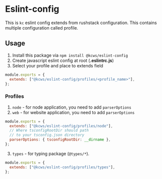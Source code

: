 # Eslint-config

This is `kc` eslint config extends from rushstack configuration.
This contains multiple configuration called profile.

## Usage

1. Install this package via `npm install @kcws/eslint-config`
2. Create javascript eslint config at root (**.eslintrc.js**)
3. Select your profile and place to extends field

```js
module.exports = {
  extends: ["@kcws/eslint-config/profiles/<profile_name>"],
};
```

### Profiles

1. `node` - for node application, you need to add `parserOptions`
2. `web` - for website application, you need to add `parserOptions`

```js
module.exports = {
  extends: ["@kcws/eslint-config/profiles/node"],
  // Where tsconfigRootDir should path
  // to your tsconfig.json directory
  parserOptions: { tsconfigRootDir: __dirname },
};
```

3. `types` - for typing package (`@types/*`).

```js
module.exports = {
  extends: ["@kcws/eslint-config/profiles/types"],
};
```
